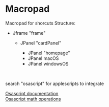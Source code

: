 # Macropad

Macropad for shorcuts
Structure:
<ul>
<li>Jframe "frame"</li>
    <ul>
    <li>JPanel "cardPanel"</li>
        <ul>
        <li>JPanel "homepage"</li>
        <li>JPanel macOS</li>
        <li>JPanel windowsOS</li>
        </ul>
    </ul>
</ul>
<br>
<p>search "osascript" for applescripts to integrate<br></p>
<a href="https://developer.apple.com/library/archive/documentation/AppleScript/Conceptual/AppleScriptLangGuide/conceptual/ASLR_lexical_conventions.html#//apple_ref/doc/uid/TP40000983-CH214-SW23">
Osascript documentation</a><br>
<a href="https://alvinalexander.com/blog/post/mac-os-x/applescript-basic-math-operations/">Osascript math operations</a>
